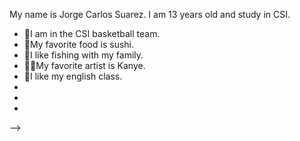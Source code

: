 My name is Jorge Carlos Suarez. I am 13 years old and study in CSI.
- 🏀I am in the CSI basketball team.
- 🍣My favorite food is sushi.
- 🎣I like fishing with my family.
- 🧑‍🎨My favorite artist is Kanye.
- 🏫I like my english class.
- 
- 
- 
-->
